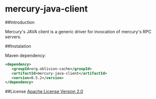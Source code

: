 mercury-java-client
===================

##Introduction

  Mercury's JAVA client is a generic driver for invocation of mercury's RPC servers.
  
  
##Instalation

Maven dependency:
 
 ```xml
<dependency>
    <groupId>org.oblivion-cache</groupId>
    <artifactId>mercury-java-client</artifactId>
    <version>0.5.2</version>
</dependency>
 ```

##License
[Apache License Version 2.0](http://www.apache.org/licenses/LICENSE-2.0.html)
